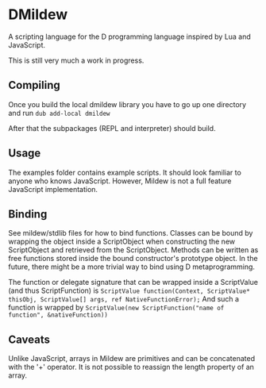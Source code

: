 # DMildew

A scripting language for the D programming language inspired by Lua and JavaScript.

This is still very much a work in progress.

## Compiling

Once you build the local dmildew library you have to go up one directory and run `dub add-local dmildew`

After that the subpackages (REPL and interpreter) should build.

## Usage

The examples folder contains example scripts. It should look familiar to anyone who knows JavaScript. However, Mildew is not a full feature JavaScript implementation.

## Binding

See mildew/stdlib files for how to bind functions. Classes can be bound by wrapping the object inside a ScriptObject when constructing the new ScriptObject and retrieved from the ScriptObject. Methods can be written as free functions stored inside the bound constructor's prototype object. In the future, there might be a more trivial way to bind using D metaprogramming.

The function or delegate signature that can be wrapped inside a ScriptValue (and thus ScriptFunction) is `ScriptValue function(Context, ScriptValue* thisObj, ScriptValue[] args, ref NativeFunctionError);` And such a function is wrapped by `ScriptValue(new ScriptFunction("name of function", &nativeFunction))`

## Caveats

Unlike JavaScript, arrays in Mildew are primitives and can be concatenated with the '+' operator. It is not possible to reassign the length property of an array.
